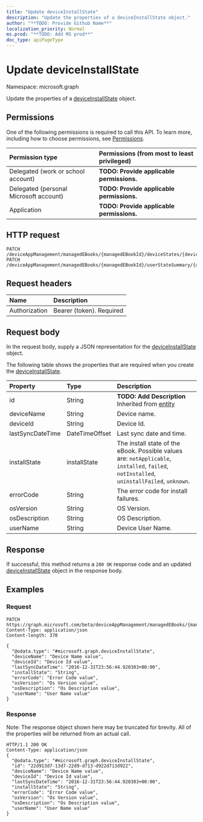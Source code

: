 ```yaml
---
title: "Update deviceInstallState"
description: "Update the properties of a deviceInstallState object."
author: "**TODO: Provide Github Name**"
localization_priority: Normal
ms.prod: "**TODO: Add MS prod**"
doc_type: apiPageType
---
```


# Update deviceInstallState

Namespace: microsoft.graph

Update the properties of a [deviceInstallState](../resources/deviceinstallstate.md) object.

## Permissions
One of the following permissions is required to call this API. To learn more, including how to choose permissions, see [Permissions](/concepts/permissions-reference.md).

|Permission type|Permissions (from most to least privileged)|
|:---|:---|
|Delegated (work or school account)|**TODO: Provide applicable permissions.**|
|Delegated (personal Microsoft account)|**TODO: Provide applicable permissions.**|
|Application|**TODO: Provide applicable permissions.**|

## HTTP request
<!-- {
  "blockType": "ignored"
}
-->
``` http
PATCH /deviceAppManagement/managedEBooks/{managedEBookId}/deviceStates/{deviceInstallStateId}
PATCH /deviceAppManagement/managedEBooks/{managedEBookId}/userStateSummary/{userInstallStateSummaryId}/deviceStates/{deviceInstallStateId}
```

## Request headers
|Name|Description|
|:---|:---|
|Authorization|Bearer {token}. Required|

## Request body
In the request body, supply a JSON representation for the [deviceInstallState](../resources/deviceinstallstate.md) object.

The following table shows the properties that are required when you create the [deviceInstallState](../resources/deviceinstallstate.md).

|Property|Type|Description|
|:---|:---|:---|
|id|String|**TODO: Add Description** Inherited from [entity](../resources/entity.md)|
|deviceName|String|Device name.|
|deviceId|String|Device Id.|
|lastSyncDateTime|DateTimeOffset|Last sync date and time.|
|installState|installState|The install state of the eBook. Possible values are: `notApplicable`, `installed`, `failed`, `notInstalled`, `uninstallFailed`, `unknown`.|
|errorCode|String|The error code for install failures.|
|osVersion|String|OS Version.|
|osDescription|String|OS Description.|
|userName|String|Device User Name.|



## Response
If successful, this method returns a `200 OK` response code and an updated [deviceInstallState](../resources/deviceinstallstate.md) object in the response body.

## Examples

### Request
<!-- {
  "blockType": "request",
  "name": "update_deviceinstallstate"
}
-->
``` http
PATCH https://graph.microsoft.com/beta/deviceAppManagement/managedEBooks/{managedEBookId}/deviceStates/{deviceInstallStateId}
Content-Type: application/json
Content-length: 370

{
  "@odata.type": "#microsoft.graph.deviceInstallState",
  "deviceName": "Device Name value",
  "deviceId": "Device Id value",
  "lastSyncDateTime": "2016-12-31T23:56:44.920303+00:00",
  "installState": "String",
  "errorCode": "Error Code value",
  "osVersion": "Os Version value",
  "osDescription": "Os Description value",
  "userName": "User Name value"
}
```

### Response
Note: The response object shown here may be truncated for brevity. All of the properties will be returned from an actual call.
<!-- {
  "blockType": "response",
  "truncated": true
}
-->
``` http
HTTP/1.1 200 OK
Content-Type: application/json
{
  "@odata.type": "#microsoft.graph.deviceInstallState",
  "id": "22d913d7-13d7-22d9-d713-d922d713d922",
  "deviceName": "Device Name value",
  "deviceId": "Device Id value",
  "lastSyncDateTime": "2016-12-31T23:56:44.920303+00:00",
  "installState": "String",
  "errorCode": "Error Code value",
  "osVersion": "Os Version value",
  "osDescription": "Os Description value",
  "userName": "User Name value"
}
```

